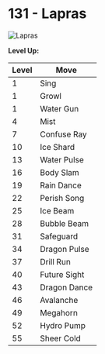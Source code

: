 # 131 - Lapras
![][131]

**Level Up:**

Level | Move
---   | ---
  1   | Sing
  1   | Growl
  1   | Water Gun
  4   | Mist
  7   | Confuse Ray
 10   | Ice Shard
 13   | Water Pulse
 16   | Body Slam
 19   | Rain Dance
 22   | Perish Song
 25   | Ice Beam
 28   | Bubble Beam
 31   | Safeguard
 34   | Dragon Pulse
 37   | Drill Run
 40   | Future Sight
 43   | Dragon Dance
 46   | Avalanche
 49   | Megahorn
 52   | Hydro Pump
 55   | Sheer Cold



[131]: https://raw.githubusercontent.com/PokeAPI/sprites/master/sprites/pokemon/131.png "Lapras"
